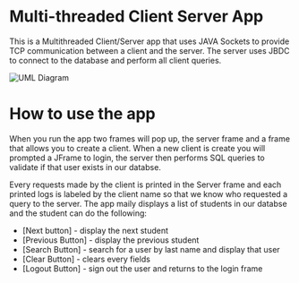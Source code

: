 # Multi-threaded Client Server App

This is a Multithreaded Client/Server app that uses JAVA Sockets to provide TCP communication between a client and the server. The server uses JBDC to connect to the database and perform all client queries.

![UML Diagram](https://github.com/Esedicol/JAVA-Sockets/blob/master/frames.png)

# How to use the app

When you run the app two frames will pop up, the server frame and a frame that allows you to create a client. When a new client is create you will prompted a JFrame to login, the server then performs SQL queries to validate if that user exists in our databse.


Every requests made by the client is printed in the Server frame and each printed logs is labeled by the client name so that we know who requested a query to the server. The app maily displays a list of students in our databse and the student can do the following:
- [Next button] - display the next student 
- [Previous Button] - display the previous student
- [Search Button] - search for a user by last name and display that user
- [Clear Button] - clears every fields
- [Logout Button] - sign out the user and returns to the login frame
